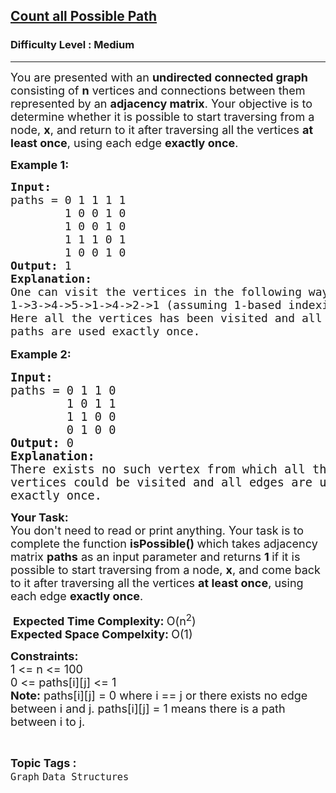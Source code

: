 <h2><a href="https://www.geeksforgeeks.org/problems/castle-run3644/1">Count all Possible Path</a></h2><h3>Difficulty Level : Medium</h3><hr><div class="problems_problem_content__Xm_eO"><p><span style="font-size: 18px;">You are presented with an <strong>undirected connected graph </strong>consisting of <strong>n</strong> vertices and connections between them represented by an <strong>adjacency matrix</strong>. Your objective is to determine whether it is possible to start traversing from a node, <strong>x</strong>, and return to it after traversing all the vertices <strong>at least once</strong>, using each edge <strong>exactly once</strong>.</span></p>
<p><strong><span style="font-size: 18px;">Example 1:</span></strong></p>
<pre><span style="font-size: 18px;"><strong>Input: <br></strong>paths = 0 1 1 1 1<br>  &nbsp; &nbsp; &nbsp;&nbsp;1 0 0 1 0<br>  &nbsp; &nbsp;  &nbsp;1 0 0 1 0<br>  &nbsp; &nbsp;  &nbsp;1 1 1 0 1<br>  &nbsp; &nbsp;  &nbsp;1 0 0 1 0<br></span><span style="font-size: 18px;"><strong>Output: </strong>1<br></span><span style="font-size: 18px;"><strong>Explanation: <br></strong>One can visit the vertices in the following way:
1-&gt;3-&gt;4-&gt;5-&gt;1-&gt;4-&gt;2-&gt;1 (assuming 1-based indexing)
Here all the vertices has been visited and all
paths are used exactly once.<br></span></pre>
<p style="font-family: -apple-system, BlinkMacSystemFont, 'Segoe UI', Roboto, Oxygen, Ubuntu, Cantarell, 'Open Sans', 'Helvetica Neue', sans-serif; font-size: medium; white-space: normal;"><span style="font-size: 18px;"><strong>Example 2:</strong></span></p>
<pre><span style="font-size: 14pt;"><strong>Input: <br></strong>paths = 0 1 1 0<br>        1 0 1 1<br>        1 1 0 0<br>        0 1 0 0
<strong>Output: </strong>0
<strong>Explanation: <br></strong>There exists no such vertex from which all the <br>vertices could be visited and all edges are used <br>exactly once.</span></pre>
<p><span style="font-size: 18px;"><strong>Your Task:</strong><br>You don't need to read or print anything. Your task is to complete the function&nbsp;<strong>isPossible()&nbsp;</strong>which takes adjacency matrix <strong>paths</strong> as an input parameter and returns <strong>1 </strong>if it is possible </span><span style="font-size: 18px;">to start traversing from a node,&nbsp;</span><strong style="font-size: 18px;">x</strong><span style="font-size: 18px;">, and come back to it after traversing all the vertices&nbsp;</span><strong style="font-size: 18px;">at least once</strong><span style="font-size: 18px;">, using each edge&nbsp;</span><strong style="font-size: 18px;">exactly once</strong><span style="font-size: 18px;">.</span></p>
<p>&nbsp;<span style="font-size: 18px;"><strong>Expected Time Complexity:&nbsp;</strong>O(n<sup>2</sup>)<br><strong>Expected Space Compelxity:&nbsp;</strong>O(1)</span></p>
<p><span style="font-size: 18px;"><strong>Constraints:</strong><br>1 &lt;= n &lt;= 100<br>0 &lt;= paths[i][j] &lt;= 1<br><strong>Note:</strong>&nbsp;</span><span style="font-size: 18px;">paths[i][j] = 0 where </span><span style="font-size: 18px;">i == j or there exists no edge between i and j. paths[i][j] = 1 means there is a path between i to j.</span></p></div><br><p><span style=font-size:18px><strong>Topic Tags : </strong><br><code>Graph</code>&nbsp;<code>Data Structures</code>&nbsp;